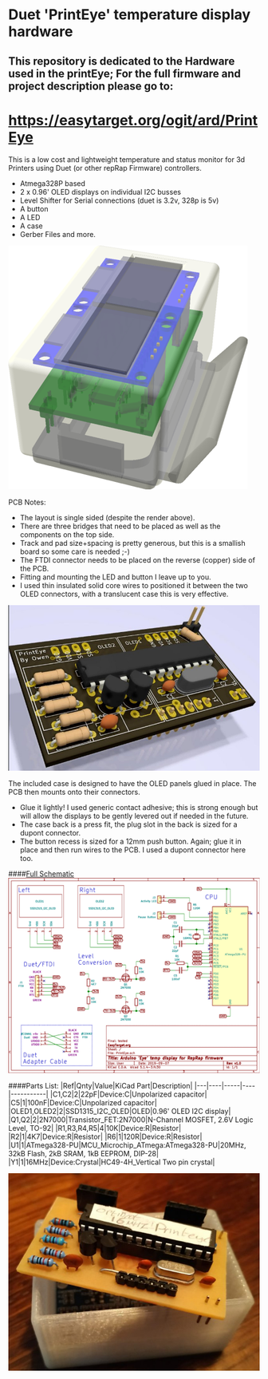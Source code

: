 # Duet 'PrintEye' temperature display hardware
## This repository is dedicated to the Hardware used in the printEye; For the full firmware and project description please go to:
# https://easytarget.org/ogit/ard/PrintEye

This is a low cost and lightweight temperature and status monitor for 3d Printers using Duet (or other repRap Firmware) controllers.

* Atmega328P based
* 2 x 0.96' OLED displays on individual I2C busses
* Level Shifter for Serial connections (duet is 3.2v, 328p is 5v)
* A button
* A LED
* A case
* Gerber Files and more.

![Case Fitting](./docs/PrintEyeCase-layout.png)

PCB Notes:
* The layout is single sided (despite the render above).
 * There are three bridges that need to be placed as well as the components on the top side.
* Track and pad size+spacing is pretty generous, but this is a smallish board so some care is needed ;-)
* The FTDI connector needs to be placed on the reverse (copper) side of the PCB.
* Fitting and mounting the LED and button I leave up to you.
 * I used thin insulated solid core wires to positioned it between the two OLED connectors, with a translucent case this is very effective.

![PCB](./docs/PrintEye-pcb.jpg)

The included case is designed to have the OLED panels glued in place. The PCB then mounts onto their connectors.
* Glue it lightly! I used generic contact adhesive; this is strong enough but will allow the displays to be gently levered out if needed in the future.
* The case back is a press fit, the plug slot in the back is sized for a dupont connector.
* The button recess is sized for a 12mm push button. Again; glue it in place and then run wires to the PCB. I used a dupont connector here too.

####[Full Schematic](./docs/PrintEye-Schematic.pdf)
![Schematic](./docs/PrintEye-Schematic.png)

####Parts List:
|Ref|Qnty|Value|KiCad Part|Description|
|---|----|-----|----|-----------|
|C1,C2|2|22pF|Device:C|Unpolarized capacitor|
|C5|1|100nF|Device:C|Unpolarized capacitor|
|OLED1,OLED2|2|SSD1315_I2C_OLED|OLED|0.96' OLED I2C display|
|Q1,Q2|2|2N7000|Transistor_FET:2N7000|N-Channel MOSFET, 2.6V Logic Level, TO-92|
|R1,R3,R4,R5|4|10K|Device:R|Resistor|
|R2|1|4K7|Device:R|Resistor|
|R6|1|120R|Device:R|Resistor|
|U1|1|ATmega328-PU|MCU_Microchip_ATmega:ATmega328-PU|20MHz, 32kB Flash, 2kB SRAM, 1kB EEPROM, DIP-28|
|Y1|1|16MHz|Device:Crystal|HC49-4H_Vertical	Two pin crystal|

![Hardware](./docs/hardware.jpg)
